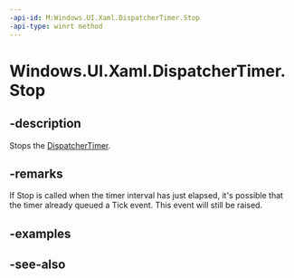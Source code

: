 ```yaml
---
-api-id: M:Windows.UI.Xaml.DispatcherTimer.Stop
-api-type: winrt method
---
```


<!-- Method syntax
public void Stop()
-->

# Windows.UI.Xaml.DispatcherTimer.Stop

## -description
Stops the [DispatcherTimer](dispatchertimer.md).



## -remarks
If Stop is called when the timer interval has just elapsed, it's possible that the timer already queued a Tick event. This event will still be raised.

## -examples

## -see-also
